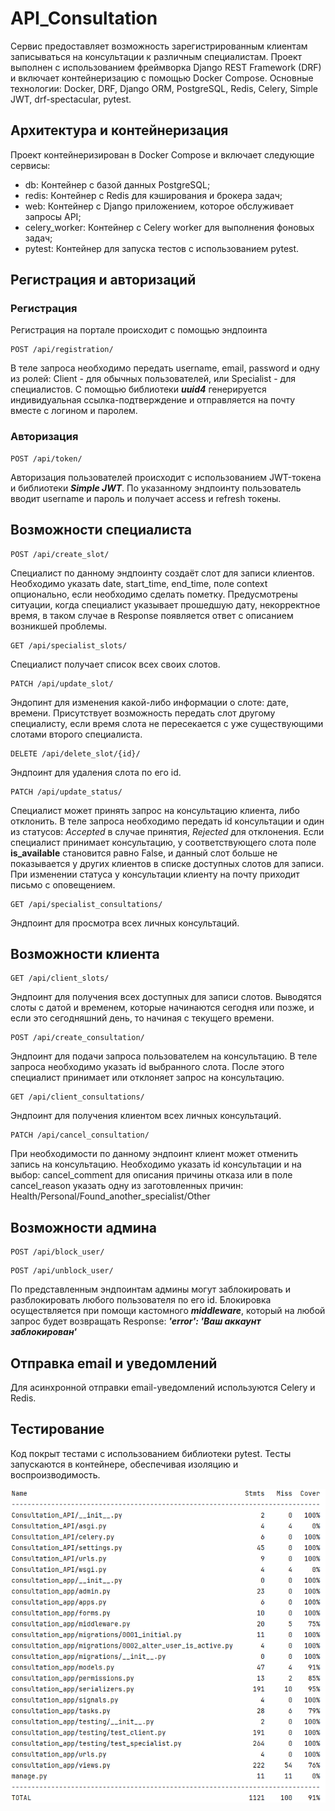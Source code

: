 # API_Consultation

Сервис предоставляет возможность зарегистрированным клиентам записываться на консультации к различным специалистам. Проект выполнен с использованием фреймворка Django REST Framework (DRF) и включает контейнеризацию с помощью Docker Compose. Основные технологии: Docker, DRF, Django ORM, PostgreSQL, Redis, Celery, Simple JWT, drf-spectacular, pytest.

## Архитектура и контейнеризация
Проект контейнеризирован в Docker Compose и включает следующие сервисы:

- db: Контейнер с базой данных PostgreSQL;
- redis: Контейнер с Redis для кэширования и брокера задач;
- web: Контейнер с Django приложением, которое обслуживает запросы API;
- celery_worker: Контейнер с Celery worker для выполнения фоновых задач;
- pytest: Контейнер для запуска тестов с использованием pytest.

## Регистрация и авторизаций
### Регистрация

Регистрация на портале происходит с помощью эндпоинта 
```
POST /api/registration/
```
В теле запроса необходимо передать username, email, password и одну из ролей: Client - для обычных пользователей, или Specialist - для специалистов. С помощью библиотеки ***uuid4*** генерируется индивидуальная ссылка-подтверждение и отправляется на почту вместе с логином и паролем. 

### Авторизация
```
POST /api/token/
```
Авторизация пользователей происходит с использованием JWT-токена и библиотеки ***Simple JWT***. По указанному эндпоинту пользователь вводит username и пароль и получает access и refresh токены. 

## Возможности специалиста
```
POST /api/create_slot/
```
Специалист по данному эндпоинту создаёт слот для записи клиентов. Необходимо указать date, start_time, end_time, поле context опционально, если необходимо сделать пометку. Предусмотрены ситуации, когда специалист указывает прошедшую дату, некорректное время, в таком случае в Response появляется ответ с описанием возникшей проблемы.

```
GET /api/specialist_slots/
```
Специалист получает список всех своих слотов.

```
PATCH /api/update_slot/
```
Эндопинт для изменения какой-либо информации о слоте: дате, времени. Присутствует возможность передать слот другому специалисту, если время слота не пересекается с уже существующими слотами второго специалиста.

```
DELETE /api/delete_slot/{id}/
```
Эндпоинт для удаления слота по его id.

```
PATCH /api/update_status/
```
Специалист может принять запрос на консультацию клиента, либо отклонить. В теле запроса необходимо передать id консультации и один из статусов: *Accepted* в случае принятия, *Rejected* для отклонения. Если специалист принимает консультацию, у соответствующего слота поле **is_available** становится равно False, и данный слот больше не показывается у других клиентов в списке доступных слотов для записи. При изменении статуса у консультации клиенту на почту приходит письмо с оповещением.

```
GET /api/specialist_consultations/
```
Эндпоинт для просмотра всех личных консультаций.

## Возможности клиента
```
GET /api/client_slots/
```
Эндпоинт для получения всех доступных для записи слотов. Выводятся слоты с датой и временем, которые начинаются сегодня или позже, и если это сегодняшний день, то начиная с текущего времени.

```
POST /api/create_consultation/
```
Эндпоинт для подачи запроса пользователем на консультацию. В теле запроса необходимо указать id выбранного слота. После этого специалист принимает или отклоняет запрос на консультацию.

```
GET /api/client_consultations/
```
Эндпоинт для получения клиентом всех личных консультаций.

```
PATCH /api/cancel_consultation/
```
При необходимости по данному эндпоинт клиент может отменить запись на консультацию. Необходимо указать id консультации и на выбор: cancel_comment для описания причины отказа или в поле cancel_reason указать одну из заготовленных причин: Health/Personal/Found_another_specialist/Other

## Возможности админа
```
POST /api/block_user/
```
```
POST /api/unblock_user/
```
По представленным эндпоинтам админы могут заблокировать и разблокировать любого пользователя по его id. Блокировка осуществляется при помощи кастомного ***middleware***, который на любой запрос будет возвращать Response: ***'error': 'Ваш аккаунт заблокирован'***

## Отправка email и уведомлений
Для асинхронной отправки email-уведомлений используются Celery и Redis.

## Тестирование
Код покрыт тестами с использованием библиотеки pytest. Тесты запускаются в контейнере, обеспечивая изоляцию и воспроизводимость.

![Project Image](Consultation_API/coverage-report.png)
